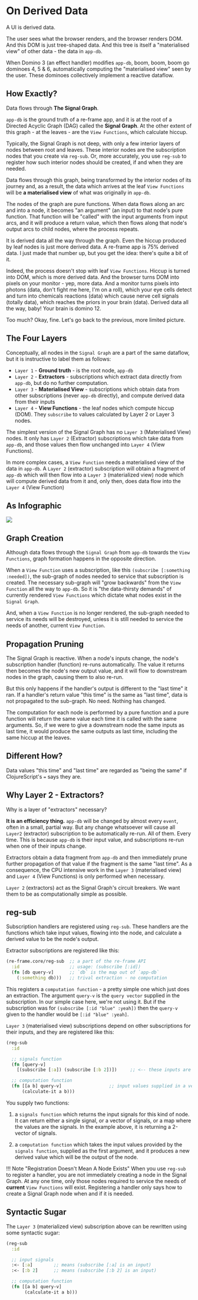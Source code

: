 # On Derived Data

A UI is derived data.

The user sees what the browser renders, and the browser renders DOM.  And this DOM is just tree-shaped data. And this tree is itself a "materialised view" of other
data - the data in `app-db`. 

When Domino 3 (an effect handler) modifies `app-db`, boom, boom, boom go dominoes 4, 5 & 6, 
automatically computing the "materialised view" seen by the user. These dominoes collectively implement a reactive dataflow. 


## How Exactly?

Data flows through **The Signal Graph**.

`app-db` is the ground truth of a re-frame app, and it is at the root of a 
Directed Acyclic Graph (DAG) called the **Signal Graph**.  At the other extent of this 
graph - at the leaves - are the `View Functions`, which calculate hiccup.

Typically, the Signal Graph is not deep, with only a few interior layers of nodes
between root and leaves. These interior nodes are the subscription nodes
that you create via `reg-sub`. Or, more accurately, you use `reg-sub` to register
how such interior nodes should be created, if and when they are needed.

Data flows through this graph, being transformed by the interior nodes of its journey and, as a result, the data which
arrives at the leaf `View Functions` will be **a materialised view** of what was originally in `app-db`. 

The nodes of the graph are pure functions. When data flows along an arc and into a node, 
it becomes "an argument" (an input) to that node's pure function. That function will be "called" with 
the input arguments from input arcs, and it will produce a return value, which then flows along 
that node's output arcs to child nodes, where the process repeats.

It is derived data all the way through the graph. Even the hiccup produced by leaf nodes is 
just more derived data. A re-frame app is 75% derived data. I just made that number up, 
but you get the idea: there's quite a bit of it. 

Indeed, the process doesn't stop with leaf `View Functions`. Hiccup is turned into DOM, which is more derived data. 
And the browser turns DOM into pixels on your monitor - yep, more data.
And a monitor turns pixels into photons (data, don't fight me here, I'm on a roll), 
which your eye cells detect and turn into chemicals reactions (data) which cause nerve cell signals (totally data),
which reaches the priors in your brain (data). Derived data all the way, baby!  Your brain is domino 12. 

Too much? Okay, fine. Let's go back to the previous, more limited picture.

## The Four Layers

Conceptually, all nodes in the `Signal Graph` are a part of the same dataflow, but it is
instructive to label them as follows:

   - `Layer 1` - **Ground truth** - is the root node, `app-db`
   - `Layer 2` - **Extractors** - subscriptions which extract data directly from `app-db`, but do no further computation.
   - `Layer 3` - **Materialised View** - subscriptions which obtain data from other subscriptions (never `app-db` directly), 
      and compute derived data from their inputs
   - `Layer 4` - **View Functions** - the leaf nodes which compute hiccup (DOM). They `subscribe` to values calculated by Layer 2 or Layer 3 nodes.


The simplest version of the Signal Graph has no `Layer 3` (Materialised View) nodes.
It only has `Layer 2` (Extractor) subscriptions which take data from `app-db`, and those values 
then flow unchanged into `Layer 4` (View Functions). 

In more complex cases, a `View Function` needs a materialised view 
of the data in `app-db`. 
A `Layer 2` (extractor) subscription will obtain a fragment of `app-db` 
which will then flow into a `Layer 3` (materialized view) node which will compute 
derived data from it and, only then, does data flow into the  `Layer 4` (View Function) 


## As Infographic

<img src="../images/subscriptions.png?raw=true">

## Graph Creation

Although data flows through the `Signal Graph` from `app-db` towards the 
`View Functions`, graph formation happens in the opposite direction.

When a `View Function` uses a subscription, like this `(subscribe [:something :needed])`, 
the sub-graph of nodes needed to service
that subscription is created. The necessary sub-graph will "grow backwards" from the `View Function` 
all the way to `app-db`. So it is "the data-thirsty demands" of currently rendered
`View Functions` which dictate what nodes exist in the `Signal Graph`. 

And, when a `View Function` is no longer rendered, the sub-graph needed to service 
its needs will be destroyed, unless it is still needed to 
service the needs of another, current `View Function`.

## Propagation Pruning 

The Signal Graph is reactive. When a node's inputs change, the node's subscription handler (function)
re-runs automatically. The value it returns then becomes the node's new output value, and it will 
flow to downstream nodes in the graph, causing them to also re-run. 

But this only happens if the handler's output is different to the "last time" it ran.
If a handler's return value "this time" is 
the same as "last time", data is not propagated to the sub-graph. No need. Nothing has changed. 

The computation for each node is performed by a pure function and a pure function will return 
the same value each time it is called with the same arguments. So, if we were to give a downstream node
the same inputs as last time, it would produce the same outputs as last time, including the same hiccup at the leaves.

## Different How?

Data values "this time" and "last time" are regarded as "being the same" if ClojureScript's `=` says they are.


## Why Layer 2 - Extractors?

Why is a layer of "extractors" necessary? 

**It is an efficiency thing.** `app-db` will be changed by almost every `event`, often in a small, 
partial way. But any change whatsoever will cause all `Layer2` (extractor) subscription to be automatically re-run.
All of them. Every time. This is because `app-db` is their input value, and subscriptions re-run when 
one of their inputs change. 

Extractors obtain a data fragment from `app-db` and then immediately prune
further propagation of that  value if the fragment is the same "last time". As a consequence, 
the CPU intensive work in the `Layer 3` (materialised view) and `Layer 4` (View Functions) is only performed when necessary.

`Layer 2` (extractors) act as the Signal Graph's circuit breakers. We want them to be as computationally simple as possible.

## reg-sub 

Subscription handlers are registered using `reg-sub`. These handlers are the functions which take 
input values, flowing into the node, and calculate a derived value to be the node's output.


Extractor subscriptions are registered like this:
```clj
(re-frame.core/reg-sub  ;; a part of the re-frame API
  :id                   ;; usage: (subscribe [:id])
  (fn [db query-v]      ;; `db` is the map out of `app-db`
    (:something db)))   ;; trival extraction - no computation
```

This registers a `computation function` - a pretty simple one which just does an extraction. The argument `query-v` 
is the `query vector` supplied in the subscription. In our simple case here, we're not using it. But if the subscription was for
`(subscribe [:id "blue" :yeah])` then the `query-v` given to the handler would be `[:id "blue" :yeah]`.

`Layer 3` (materialised view) subscriptions depend on other subscriptions for their inputs, and they are registered like this:
```clj
(reg-sub 
  :id

  ;; signals function
  (fn [query-v] 
    [(subscribe [:a]) (subscribe [:b 2])])     ;; <-- these inputs are provided to the computation function 

  ;; computation function
  (fn [[a b] query-v]                  ;; input values supplied in a vector
      (calculate-it a b)))
```
You supply two functions: 

1. a `signals function` which returns the input signals for this kind of node. It 
   can return either a single signal, or a vector of signals, or a map where the 
   values are the signals. In the example above, it is returning a 2-vector of signals.

2. a `computation function` which takes 
  the input values provided by the `signals function`, supplied as the first argument,
  and it produces a new derived value which will be the output of the node. 


!!! Note "Registration Doesn't Mean A Node Exists"
    When you use `reg-sub` to register a handler, you are not immediately 
    creating a node in the Signal Graph. 
    At any one time, only those nodes required to service the needs of **current** `View Functions` will exist. 
    Registering a handler only says how to create a Signal Graph node when and if it is needed.

## Syntactic Sugar

The `Layer 3` (materialized view) subscription above can be rewritten using some syntactic sugar:
```clj
(reg-sub 
  :id

  ;; input signals 
  :<- [:a]        ;; means (subscribe [:a] is an input)
  :<- [:b 2]      ;; means (subscribe [:b 2] is an input)

  ;; computation function
  (fn [[a b] query-v]
       (calculate-it a b)))
```
